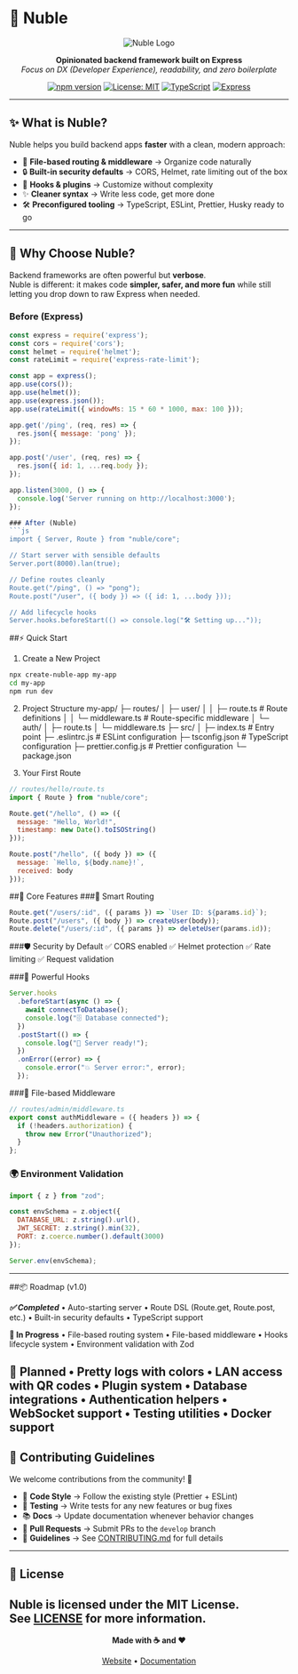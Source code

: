 # 🌌 Nuble

<div align="center">

![Nuble Logo](https://via.placeholder.com/120x120/4f46e5/ffffff?text=N)

**Opinionated backend framework built on Express**  
*Focus on DX (Developer Experience), readability, and zero boilerplate*

[![npm version](https://img.shields.io/npm/v/nuble.svg)](https://npmjs.com/package/nuble)
[![License: MIT](https://img.shields.io/badge/License-MIT-yellow.svg)](https://opensource.org/licenses/MIT)
[![TypeScript](https://img.shields.io/badge/%3C%2F%3E-TypeScript-%230074c1.svg)](http://www.typescriptlang.org/)
[![Express](https://img.shields.io/badge/Built%20with-Express-000000.svg)](https://expressjs.com/)

</div>

---

## ✨ What is Nuble?

Nuble helps you build backend apps **faster** with a clean, modern approach:

- 🚀 **File-based routing & middleware** → Organize code naturally  
- 🔒 **Built-in security defaults** → CORS, Helmet, rate limiting out of the box  
- 🧩 **Hooks & plugins** → Customize without complexity  
- ✨ **Cleaner syntax** → Write less code, get more done  
- 🛠 **Preconfigured tooling** → TypeScript, ESLint, Prettier, Husky ready to go  

---

## 🎯 Why Choose Nuble?

Backend frameworks are often powerful but **verbose**.  
Nuble is different: it makes code **simpler, safer, and more fun** while still letting you drop down to raw Express when needed.

### Before (Express)
```js
const express = require('express');
const cors = require('cors');
const helmet = require('helmet');
const rateLimit = require('express-rate-limit');

const app = express();
app.use(cors());
app.use(helmet());
app.use(express.json());
app.use(rateLimit({ windowMs: 15 * 60 * 1000, max: 100 }));

app.get('/ping', (req, res) => {
  res.json({ message: 'pong' });
});

app.post('/user', (req, res) => {
  res.json({ id: 1, ...req.body });
});

app.listen(3000, () => {
  console.log('Server running on http://localhost:3000');
});

### After (Nuble)
```js
import { Server, Route } from "nuble/core";

// Start server with sensible defaults
Server.port(8000).lan(true);

// Define routes cleanly
Route.get("/ping", () => "pong");
Route.post("/user", ({ body }) => ({ id: 1, ...body }));

// Add lifecycle hooks
Server.hooks.beforeStart(() => console.log("🛠 Setting up..."));
```
##⚡ Quick Start
1. Create a New Project
```bash
npx create-nuble-app my-app
cd my-app
npm run dev
```
2. Project Structure
my-app/
├─ routes/
│  ├─ user/
│  │  ├─ route.ts          # Route definitions
│  │  └─ middleware.ts     # Route-specific middleware
│  └─ auth/
│     ├─ route.ts
│     └─ middleware.ts
├─ src/
│  ├─ index.ts             # Entry point
├─ .eslintrc.js            # ESLint configuration
├─ tsconfig.json           # TypeScript configuration
├─ prettier.config.js      # Prettier configuration
└─ package.json

3. Your First Route
```js
// routes/hello/route.ts
import { Route } from "nuble/core";

Route.get("/hello", () => ({
  message: "Hello, World!",
  timestamp: new Date().toISOString()
}));

Route.post("/hello", ({ body }) => ({
  message: `Hello, ${body.name}!`,
  received: body
}));
```
##🚀 Core Features
###🎯 Smart Routing
```js
Route.get("/users/:id", ({ params }) => `User ID: ${params.id}`);
Route.post("/users", ({ body }) => createUser(body));
Route.delete("/users/:id", ({ params }) => deleteUser(params.id));
```
###🛡️ Security by Default
✅ CORS enabled
✅ Helmet protection
✅ Rate limiting
✅ Request validation

###🔧 Powerful Hooks
```js
Server.hooks
  .beforeStart(async () => {
    await connectToDatabase();
    console.log("🗄️ Database connected");
  })
  .postStart(() => {
    console.log("🚀 Server ready!");
  })
  .onError((error) => {
    console.error("💥 Server error:", error);
  });
```
###📁 File-based Middleware
```js
// routes/admin/middleware.ts
export const authMiddleware = ({ headers }) => {
  if (!headers.authorization) {
    throw new Error("Unauthorized");
  }
};
```
### 🌍 Environment Validation
```js
import { z } from "zod";

const envSchema = z.object({
  DATABASE_URL: z.string().url(),
  JWT_SECRET: z.string().min(32),
  PORT: z.coerce.number().default(3000)
});

Server.env(envSchema);
```
---
##📦 Roadmap (v1.0)

***✅ Completed***
	•	Auto-starting server
	•	Route DSL (Route.get, Route.post, etc.)
	•	Built-in security defaults
	•	TypeScript support

**🔧 In Progress**
	•	File-based routing system
	•	File-based middleware
	•	Hooks lifecycle system
	•	Environment validation with Zod

**🎯 Planned**
	•	Pretty logs with colors
	•	LAN access with QR codes
	•	Plugin system
	•	Database integrations
	•	Authentication helpers
	•	WebSocket support
	•	Testing utilities
	•	Docker support
---
## 🤝 Contributing Guidelines

We welcome contributions from the community! 🎉  

- 📐 **Code Style** → Follow the existing style (Prettier + ESLint)  
- 🧪 **Testing** → Write tests for any new features or bug fixes  
- 📚 **Docs** → Update documentation whenever behavior changes  
- 🔀 **Pull Requests** → Submit PRs to the `develop` branch  
- 📄 **Guidelines** → See [CONTRIBUTING.md](./CONTRIBUTING.md) for full details  

---
## 📄 License

Nuble is licensed under the **MIT License**.  
See [LICENSE](./LICENSE) for more information.
---
<div align="center">

**Made with ☕ and ❤️**

[Website](https://github.com/NabilMouzouna/nuble-framework) • [Documentation](https://github.com/NabilMouzouna/nuble-framework) 

</div>
